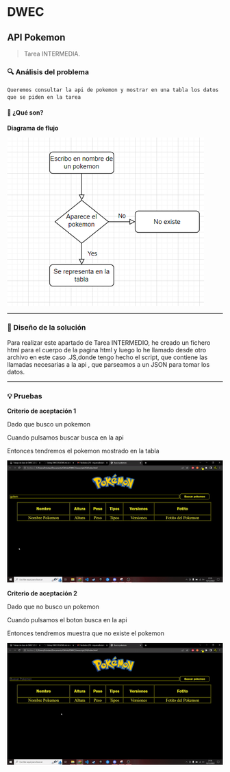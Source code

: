 # DWEC
## API Pokemon




> Tarea INTERMEDIA.



### 🔍 Análisis del problema



`Queremos consultar la api de pokemon y mostrar en una tabla los datos que se piden en la tarea`









#### 🤔 ¿Qué son?




**Diagrama de flujo**




![IMG](gifts/uml1.png)


---




### 📐 Diseño de la solución




Para realizar este apartado de Tarea INTERMEDIO, he creado un fichero html para el cuerpo de la pagina html y luego lo he llamado desde otro archivo en este caso .JS,donde tengo hecho el script, que contiene las llamadas necesarias a la api , que parseamos a un JSON para tomar los datos.


---




### 💡 Pruebas

**Criterio de aceptación 1**

Dado que busco un pokemon

Cuando pulsamos buscar busca en la api

Entonces tendremos el pokemon mostrado en la tabla

![GIF1](gifts/pokemon.gif)


**Criterio de aceptación 2**

Dado que no busco un pokemon

Cuando pulsamos el boton busca en la api

Entonces tendremos muestra que no existe el pokemon


![GIF2](gifts/persona.gif)










